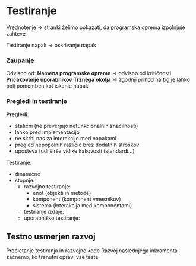 # Testiranje

Vrednotenje -> stranki želimo pokazati, da programska oprema izpolnjuje zahteve

Testiranje napak -> oskrivanje napak

### Zaupanje
Odvisno od:
**Namena programske opreme** -> odvisno od kritičnosti
**Pričakovanje uporabnikov** 
**Tržnega okolja** -> zgodnji prihod na trg je lahko bolj pomemben kot iskanje napak

### Pregledi in testiranje
**Pregledi**:
- statični (ne preverjajo nefunkcionalnih značilnosti)
- lahko pred implementacijo
- ne skrbi nas za interakcijo med napakami
- pregled nepopolnih različic brez dodatnih stroškov
- upošteva tudi širše vidike kakovosti (standardi...)

Testiranje:
- dinamično
- stopnje:
    - razvojno testiranje:
        - enot (objekti in metode)
        - komponent (komponent vmesnikov)
        - sistema (interakcija med komponentami)
    - testiranje izdaje:
    - uporabniško testiranje:

## Testno usmerjen razvoj
Prepletanje testiranja in razvojne kode
Razvoj naslednjega inkramenta začnemo, ko trenutni opravi vse teste




